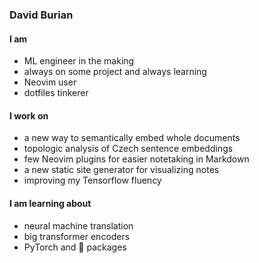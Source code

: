 ### David Burian


#### I am

- ML engineer in the making
- always on some project and always learning
- Neovim user
- dotfiles tinkerer


#### I work on

- a new way to semantically embed whole documents
- topologic analysis of Czech sentence embeddings
- few Neovim plugins for easier notetaking in Markdown
- a new static site generator for visualizing notes
- improving my Tensorflow fluency


#### I am learning about

- neural machine translation
- big transformer encoders
- PyTorch and 🤗 packages


 
